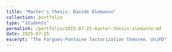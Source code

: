 ```yaml
---
title: "Master's thesis: Davide Alemanno"
collection: portfolio
type: "students"
permalink: /portfolio/2015-07-25-master-thesis-alemanno.md
date: 2025-07-25
excerpt: "The Fargues-Fontaine factorization theorem. UniPD"
---
```

